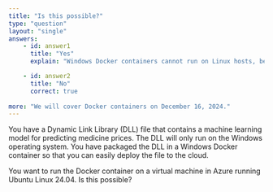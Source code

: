 ```yaml
---
title: "Is this possible?"
type: "question"
layout: "single"
answers:
    - id: answer1
      title: "Yes"
      explain: "Windows Docker containers cannot run on Linux hosts, because containers share the operating system with the host."

    - id: answer2
      title: "No"
      correct: true
      
more: "We will cover Docker containers on December 16, 2024."
---
```


You have a Dynamic Link Library (DLL) file that contains a machine learning model for predicting medicine prices. The DLL will only run on the Windows operating system. You have packaged the DLL in a Windows Docker container so that you can easily deploy the file to the cloud.

You want to run the Docker container on a virtual machine in Azure running Ubuntu Linux 24.04. Is this possible?